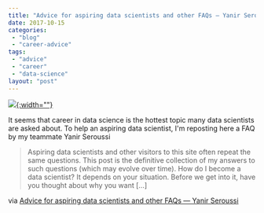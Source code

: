 ```yaml
---
title: "Advice for aspiring data scientists and other FAQs — Yanir Seroussi"
date: 2017-10-15
categories: 
 - "blog"
 - "career-advice"
tags: 
 - "advice"
 - "career"
 - "data-science"
layout: "post"
---
```


[![](https://yanirseroussi.files.wordpress.com/2017/10/2017-02-09-17-26-22-e1508051286986.jpg?quality=80&strip=info&w=800){:width=""}](http://yanirseroussi.com/2017/10/15/advice-for-aspiring-data-scientists-and-other-faqs/)

It seems that career in data science is the hottest topic many data scientists are asked about. To help an aspiring data scientist, I'm reposting here a FAQ by my teammate Yanir Seroussi

> Aspiring data scientists and other visitors to this site often repeat the same questions. This post is the definitive collection of my answers to such questions (which may evolve over time). How do I become a data scientist? It depends on your situation. Before we get into it, have you thought about why you want […]


via [Advice for aspiring data scientists and other FAQs — Yanir Seroussi](http://yanirseroussi.com/2017/10/15/advice-for-aspiring-data-scientists-and-other-faqs/)
